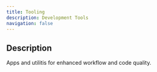 ```yaml
---
title: Tooling
description: Development Tools
navigation: false
---
```


 ## Description

Apps and utilitis for enhanced workflow and code quality.
